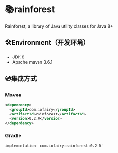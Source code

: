 
# 📚rainforest
Rainforest, a library of Java utility classes for Java 8+

## 🛠️Environment（开发环境）
+ JDK 8
+ Apache maven 3.6.1


## 💿集成方式
### Maven
```xml
<dependency>
  <groupId>com.iofairy</groupId>
  <artifactId>rainforest</artifactId>
  <version>0.2.0</version>
</dependency>
```

### Gradle
```
implementation 'com.iofairy:rainforest:0.2.0'
```
